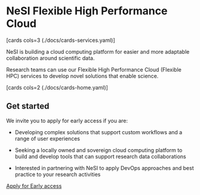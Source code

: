 # NeSI Flexible High Performance Cloud

<!-- <div class="pillarwrapper">
    <div align="center" class="pillarcard"> 
        <img src="./assets/icons/iconmonstr-cloud-15.svg#only-light" width="80px" />
        <img src="./assets/icons/iconmonstr-cloud-14.svg#only-dark" width="80px" />
        <h3 style="margin-top:0px">Getting Started</h3>   
        <p style="margin-bottom: 0px">  
            Some Description
        </p> 
        <div class="card-btn-container">
            <a href="getting-started/home/">
                <span>Click here to Get Started &rarr; </span>
            </a>
        </div> 
    </div>
    <div align="center" class="pillarcard"> 
        <img src="img/vision-svgrepo-com.svg" width="80px" />  
        <h3 style="margin-top:0px">Getting Started</h3>   
        <p style="margin-bottom: 0px">  
            Some Description
        </p> 
        <div class="card-btn-container">
            <a href="getting-started/home/">
                <span>Click here to Get Started &rarr; </span>
            </a>
        </div> 
    </div>
    <div align="center" class="pillarcard"> 
        <img src="./assets/icons/iconmonstr-cloud-15.svg" width="80px" />  
        <h3 style="margin-top:0px">Getting Started</h3>   
        <p style="margin-bottom: 0px">  
            Some Description
        </p> 
        <div class="card-btn-container">
            <a href="getting-started/home/">
                <span>Click here to Get Started &rarr; </span>
            </a>
        </div> 
    </div>
</div> -->

[cards cols=3 (./docs/cards-services.yaml)]

NeSI is building a cloud computing platform for easier and more adaptable collaboration around scientific data.

Research teams can use our Flexible High Performance Cloud (Flexible HPC) services to develop novel solutions that enable science.

[cards cols=2 (./docs/cards-home.yaml)]

## Get started

We invite you to apply for early access if you are:

- Developing complex solutions that support custom workflows and a range of user experiences
 
- Seeking a locally owned and sovereign cloud computing platform to build and develop tools that can support research data collaborations 
 
- Interested in partnering with NeSI to apply DevOps approaches and best practice to your research activities

[Apply for Early access](https://docs.google.com/forms/d/e/1FAIpQLScYsLxe1HswOW9DFUNuhyTcYhdWY7-SZqTF3RpeBpFcyNdhUA/viewform)